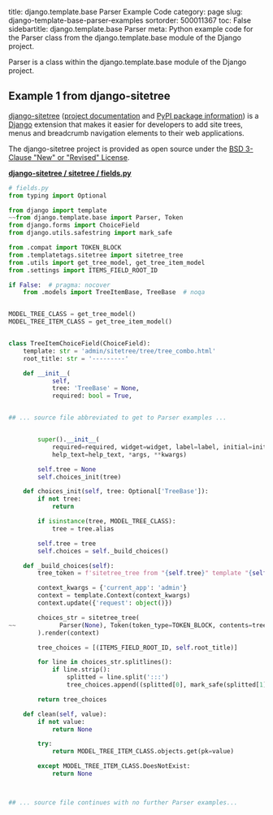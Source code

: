 title: django.template.base Parser Example Code
category: page
slug: django-template-base-parser-examples
sortorder: 500011367
toc: False
sidebartitle: django.template.base Parser
meta: Python example code for the Parser class from the django.template.base module of the Django project.


Parser is a class within the django.template.base module of the Django project.


## Example 1 from django-sitetree
[django-sitetree](https://github.com/idlesign/django-sitetree)
([project documentation](https://django-sitetree.readthedocs.io/en/latest/)
and
[PyPI package information](https://pypi.org/project/django-sitetree/))
is a [Django](/django.html) extension that makes it easier for
developers to add site trees, menus and breadcrumb navigation elements
to their web applications.

The django-sitetree project is provided as open source under the
[BSD 3-Clause "New" or "Revised" License](https://github.com/idlesign/django-sitetree/blob/master/LICENSE).

[**django-sitetree / sitetree / fields.py**](https://github.com/idlesign/django-sitetree/blob/master/sitetree/./fields.py)

```python
# fields.py
from typing import Optional

from django import template
~~from django.template.base import Parser, Token
from django.forms import ChoiceField
from django.utils.safestring import mark_safe

from .compat import TOKEN_BLOCK
from .templatetags.sitetree import sitetree_tree
from .utils import get_tree_model, get_tree_item_model
from .settings import ITEMS_FIELD_ROOT_ID

if False:  # pragma: nocover
    from .models import TreeItemBase, TreeBase  # noqa


MODEL_TREE_CLASS = get_tree_model()
MODEL_TREE_ITEM_CLASS = get_tree_item_model()


class TreeItemChoiceField(ChoiceField):
    template: str = 'admin/sitetree/tree/tree_combo.html'
    root_title: str = '---------'

    def __init__(
            self,
            tree: 'TreeBase' = None,
            required: bool = True,


## ... source file abbreviated to get to Parser examples ...


        super().__init__(
            required=required, widget=widget, label=label, initial=initial,
            help_text=help_text, *args, **kwargs)

        self.tree = None
        self.choices_init(tree)

    def choices_init(self, tree: Optional['TreeBase']):
        if not tree:
            return

        if isinstance(tree, MODEL_TREE_CLASS):
            tree = tree.alias

        self.tree = tree
        self.choices = self._build_choices()

    def _build_choices(self):
        tree_token = f'sitetree_tree from "{self.tree}" template "{self.template}"'

        context_kwargs = {'current_app': 'admin'}
        context = template.Context(context_kwargs)
        context.update({'request': object()})

        choices_str = sitetree_tree(
~~            Parser(None), Token(token_type=TOKEN_BLOCK, contents=tree_token)
        ).render(context)

        tree_choices = [(ITEMS_FIELD_ROOT_ID, self.root_title)]

        for line in choices_str.splitlines():
            if line.strip():
                splitted = line.split(':::')
                tree_choices.append((splitted[0], mark_safe(splitted[1])))

        return tree_choices

    def clean(self, value):
        if not value:
            return None

        try:
            return MODEL_TREE_ITEM_CLASS.objects.get(pk=value)

        except MODEL_TREE_ITEM_CLASS.DoesNotExist:
            return None



## ... source file continues with no further Parser examples...

```

